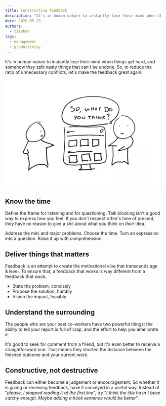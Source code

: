 ```yaml
---
title: Constructive feedback
description: "It's in human nature to instantly lose their mind when things get hard, and somehow they split nasty things that can't be undone. So, to reduce the ratio of unnecessary conflicts, let's make the feedback great again."
date: 2020-05-28
authors:
  - tieubao
tags:
  - management
  - productivity
---
```


It's in human nature to instantly lose their mind when things get hard, and somehow they split nasty things that can't be undone. So, to reduce the ratio of unnecessary conflicts, let's make the feedback great again.

![](assets/constructive-feedback_87ebb746e32fe99c9e895e0ef1ca29f8_md5.webp)

## Know the time

Define the frame for listening and for questioning. Talk blocking isn't a good way to express how you feel. If you don't respect other's time of present, they have no reason to give a shit about what you think on _their_ idea.

Address the mini and major problems. Choose the time. Turn an expression into a question. Raise it up with comprehension.

## Deliver things that matters

Feedback is an attempt to create the motivational vibe that transcends age & level. To ensure that, a feedback that works is way different from a feedback that wack.

- State the problem, concisely
- Propose the solution, humbly
- Vision the impact, feasibly

## Understand the surrounding

The people who are your best co-workers have two powerful things: the ability to tell your report is full of crap, and the effort to help you ameliorate it.

It's good to seek for comment from a friend, but it's even better to receive a straightforward one. That means they shorten the distance between the finished outcome and your current work.

## Constructive, not destructive

Feedback can either become a judgement or encouragement. So whether it is giving or receiving feedback, have it conveyed in a useful way. Instead of "_please, I stopped reading it at the first line_", try "_I think the title hasn't been catchy enough. Maybe adding a hook sentence would be better_".
